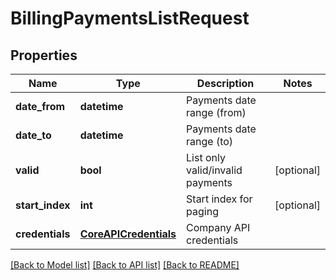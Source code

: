 # BillingPaymentsListRequest

## Properties
Name | Type | Description | Notes
------------ | ------------- | ------------- | -------------
**date_from** | **datetime** | Payments date range (from) | 
**date_to** | **datetime** | Payments date range (to) | 
**valid** | **bool** | List only valid/invalid payments | [optional] 
**start_index** | **int** | Start index for paging | [optional] 
**credentials** | [**CoreAPICredentials**](CoreAPICredentials.md) | Company API credentials | 

[[Back to Model list]](../README.md#documentation-for-models) [[Back to API list]](../README.md#documentation-for-api-endpoints) [[Back to README]](../README.md)


